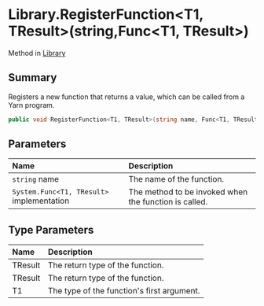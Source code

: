 # Library.RegisterFunction<T1, TResult>(string,Func<T1, TResult>)

Method in [Library](/docs/api/csharp/yarn.library.md)

## Summary


Registers a new function that returns a value, which can be
called from a Yarn program.


```csharp
public void RegisterFunction<T1, TResult>(string name, Func<T1, TResult> implementation)
```

## Parameters

|Name|Description|
|:---|:---|
|`string` name|The name of the function.|
|`System.Func<T1, TResult>` implementation|The method to be invoked when the function is called.|

## Type Parameters

|Name|Description|
|:---|:---|
|TResult|The return type of the function.|
|TResult|The return type of the function.|
|T1|The type of the function's first argument.|

